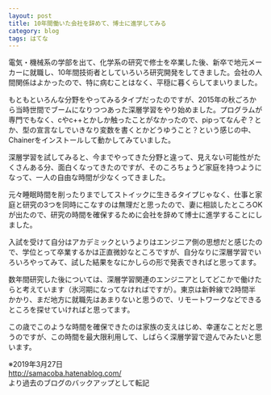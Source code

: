 ```yaml
---
layout: post
title: 10年間働いた会社を辞めて、博士に進学してみる
category: blog
tags: はてな
---
```


電気・機械系の学部を出て、化学系の研究で修士を卒業した後、新卒で地元メーカーに就職し、10年間技術者としていろいろ研究開発をしてきました。会社の人間関係はよかったので、特に病むことはなく、平穏に暮くらしてまいりました。

もともといろんな分野をやってみるタイプだったのですが、2015年の秋ごろから当時世間でブームになりつつあった深層学習をやり始めました。プログラムが専門でもなく、cやc++とかしか触ったことがなかったので、pipってなんぞ？とか、型の宣言なしでいきなり変数を書くとかどうゆうこと？という感じの中、Chainerをインストールして動かしてみていました。

深層学習を試してみると、今までやってきた分野と違って、見えない可能性がたくさんある分、面白くなってきたのですが、そのころちょうど家庭を持つようになって、一人の自由な時間が少なくってきました。

元々睡眠時間を削ったりまでしてストイックに生きるタイプじゃなく、仕事と家庭と研究の3つを同時にこなすのは無理だと思ったので、妻に相談したところOKが出たので、研究の時間を確保するために会社を辞めて博士に進学することにしました。

入試を受けて自分はアカデミックというよりはエンジニア側の思想だと感じたので、学位とって卒業するかは正直微妙なところですが、自分なりに深層学習でいろいろやってみて、試した結果をなにかしらの形で発表できればと思ってます。

数年間研究した後については、深層学習関連のエンジニアとしてどこかで働けたらと考えています（氷河期になってなければですが）。東京は新幹線で2時間半かかり、まだ地方に就職先はあまりないと思うので、リモートワークなどできるところを探せていければと思ってます。

この歳でこのような時間を確保できたのは家族の支えはじめ、幸運なことだと思うのですが、この時間を最大限利用して、しばらく深層学習で遊んでみたいと思います。

※2019年3月27日  
http://samacoba.hatenablog.com/  
より過去のブログのバックアップとして転記
